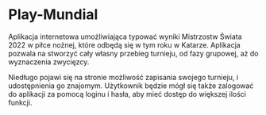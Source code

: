 # Play-Mundial

Aplikacja internetowa umożliwiająca typować wyniki Mistrzostw Świata 2022 w piłce nożnej, które odbędą się w tym roku w Katarze. 
Aplikacja pozwala na stworzyć cały własny przebieg turnieju, od fazy grupowej, aż do wyznaczenia zwycięzcy.

Niedługo pojawi się na stronie możliwość zapisania swojego turnieju, i udostępnienia go znajomym.
Użytkownik będzie mógł się także zalogować do aplikacji za pomocą loginu i hasła, aby mieć dostęp do większej ilości funkcji.
